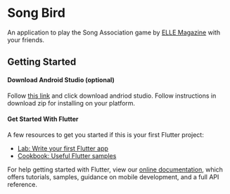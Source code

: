 # Song Bird

An application to play the Song Association game by [ELLE Magazine](https://www.youtube.com/user/ElleMagazine/featured) with your friends.

## Getting Started

#### Download Android Studio (optional)
Follow [this link](https://developer.android.com/studio) and click download andriod studio. Follow instructions in download zip for installing on your platform.

#### Get Started With Flutter

A few resources to get you started if this is your first Flutter project:

- [Lab: Write your first Flutter app](https://flutter.dev/docs/get-started/codelab)
- [Cookbook: Useful Flutter samples](https://flutter.dev/docs/cookbook)

For help getting started with Flutter, view our
[online documentation](https://flutter.dev/docs), which offers tutorials,
samples, guidance on mobile development, and a full API reference.
